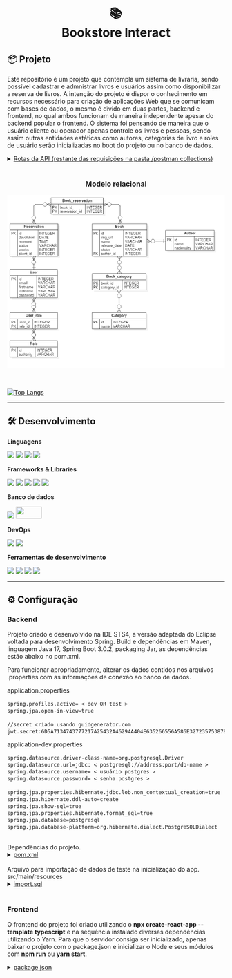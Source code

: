 <h1 align="center">
📚<br>Bookstore Interact
</h1>

## 📦 Projeto

 Este repositório é um projeto que contempla um sistema de livraria, sendo possível cadastrar e admnistrar livros e usuários assim como disponibilizar a reserva de livros. A intenção do projeto é dispor o conhecimento em recursos necessário para criação de aplicações Web que se comunicam com bases de dados, o mesmo é divido em duas partes, backend e frontend, no qual ambos funcionam de maneira independente apesar do backend popular o frontend. O sistema foi pensando de maneira que o usuário cliente ou operador apenas controle os livros e pessoas, sendo assim outras entidades estáticas como autores, categorias de livro e roles de usuário serão inicializadas no boot do projeto ou no banco de dados.

 <details>
    <summary><u>Rotas da API (restante das requisições na pasta /postman collections)</u></summary>

| Verbo HTTP 	|                  CRUD                  	|                         URL                        	|                                   Valor                                   	|
|:----------:	|:--------------------------------------:	|:--------------------------------------------------:	|:-------------------------------------------------------------------------:	|
|     GET    	|              Read all books            	|             localhost:8080/api/v1/books            	|                                    -/-                                    	|
|     GET    	|             Read book by id            	|        localhost:8080/api/v1/books/${valor}        	|                                ID do livro                                	|
|     GET    	|           Read book by status          	|     localhost:8080/api/v1books?booked=${valor}     	|                        0 = disponível 1 = reservado                       	|
|    POST    	|               Create book              	|             localhost:8080/api/v1/books            	| raw/JSON: { name, releaseDate, imgUrl, author { id }, categories { id } } 	|
|     PUT    	|               Update book              	|        localhost:8080/api/v1/books/${valor}        	|                 ID do livro  raw/JSON: { dados de insert }                	|
|    POST    	| Create reservation, update book status 	|         localhost:8080/api/v1/reservations         	|              raw/JSON:  { weeks, cliente { id }, books { id }             	|
|     PUT    	| Update reservation, update book status 	| localhost:8080/api/v1/reservations/return/${valor} 	|                        ID do livro a ser devolvido                        	| 
|	 POST		|			Authenticate user				|		localhost:8080/api/v1/authenticate				|						raw/JSON: { email, password }							|
|	 POST		|			   Create user					|		   localhost:8080/api/v1/register				| 		raw/JSON: { firstname, lastname, email, password, roles { id } }		| 

 </details>

 <br>

 <h3 align="center">Modelo relacional</h3>

<p align="right">
 <img src="model.png" />
</p>

 <br>

[![Top Langs](https://github-readme-stats-crysisprophet1234.vercel.app/api/top-langs/?username=crysisprophet1234&exclude_repo=DSCatalog,springboot3-jpa-demo,springboot3-security6-JWT-demo,cv-poletto,DSViaCEP,github-readme-stats&custom_title=Tecnologias%20utilizadas&langs_count=10&layout=compact)](https://github.com/anuraghazra/github-readme-stats)


---

## 🛠️ Desenvolvimento

**Linguagens**

<p>
<img src="https://img.shields.io/badge/Java-ED8B00?style=for-the-badge&logo=java&logoColor=white" />

<img src="https://img.shields.io/badge/JavaScript-323330?style=for-the-badge&logo=javascript&logoColor=F7DF1E" />

<img src="https://img.shields.io/badge/HTML5-E34F26?style=for-the-badge&logo=html5&logoColor=white" />

<img src="https://img.shields.io/badge/CSS3-1572B6?style=for-the-badge&logo=css3&logoColor=white" />
</p>

**Frameworks & Libraries**

<p>
<img src="https://img.shields.io/badge/Spring-6DB33F?style=for-the-badge&logo=spring&logoColor=white" />

<img src="https://img.shields.io/badge/React-20232A?style=for-the-badge&logo=react&logoColor=61DAFB" />

<img src="https://img.shields.io/badge/Sass-CC6699?style=for-the-badge&logo=sass&logoColor=white" />

<img src="https://img.shields.io/badge/TypeScript-007ACC?style=for-the-badge&logo=typescript&logoColor=white" />

<img src="https://img.shields.io/badge/Bootstrap-563D7C?style=for-the-badge&logo=bootstrap&logoColor=white" />
</p>

**Banco de dados**

<p>
<img src="https://img.shields.io/badge/PostgreSQL-316192?style=for-the-badge&logo=postgresql&logoColor=white" />

<img height="28px" width="60px" src="http://h2database.com/html/images/h2-logo-2.png" />
</p>

**DevOps**

<p>
<img src="https://img.shields.io/badge/Git-E34F26?style=for-the-badge&logo=git&logoColor=white" />

<img src="https://img.shields.io/badge/GitHub-100000?style=for-the-badge&logo=github&logoColor=white" />
</p>

**Ferramentas de desenvolvimento**

<p>
<img src="https://img.shields.io/badge/-Visual%20Studio%20Code-333333?style=for-the-badge&logo=visual-studio-code&logoColor=007ACC" />

<img src="https://img.shields.io/badge/-Eclipse-E34F26?style=for-the-badge&logo=eclipse-ide&logoColor=2C2255" />

<img src="https://img.shields.io/badge/-Postman-323330?style=for-the-badge&logo=postman" />

<img src="https://img.shields.io/badge/-pgAdmin4-404D59?style=for-the-badge&logo=postgresql" />
</p>

---

## ⚙️ Configuração

<h3>Backend</h3>

<p> Projeto criado e desenvolvido na IDE STS4, a versão adaptada do Eclipse voltada para desenvolvimento Spring. Build e dependências em Maven, linguagem Java 17, Spring Boot 3.0.2, packaging Jar, as dependências estão abaixo no pom.xml.
</p>

<p>Para funcionar apropriadamente, alterar os dados contidos nos arquivos .properties com as informações de conexão ao banco de dados.
</p>

application.properties

```
spring.profiles.active= < dev OR test >
spring.jpa.open-in-view=true

//secret criado usando guidgenerator.com
jwt.secret:6D5A7134743777217A25432A46294A404E635266556A586E3272357538782F41

```

application-dev.properties

```
spring.datasource.driver-class-name=org.postgresql.Driver
spring.datasource.url=jdbc: < postgresql://address:port/db-name >
spring.datasource.username= < usuário postgres >
spring.datasource.password= < senha postgres >

spring.jpa.properties.hibernate.jdbc.lob.non_contextual_creation=true
spring.jpa.hibernate.ddl-auto=create
spring.jpa.show-sql=true
spring.jpa.properties.hibernate.format_sql=true
spring.jpa.database=postgresql
spring.jpa.database-platform=org.hibernate.dialect.PostgreSQLDialect

```
<br>
Dependências do projeto.

<details>
    <summary><u>pom.xml</u></summary>

```
<?xml version="1.0" encoding="UTF-8"?>
<project xmlns="http://maven.apache.org/POM/4.0.0" xmlns:xsi="http://www.w3.org/2001/XMLSchema-instance" xsi:schemaLocation="http://maven.apache.org/POM/4.0.0 https://maven.apache.org/xsd/maven-4.0.0.xsd">
	<modelVersion>4.0.0</modelVersion>
	<parent>
		<groupId>org.springframework.boot</groupId>
		<artifactId>spring-boot-starter-parent</artifactId>
		<version>3.0.2</version>
		<relativePath /> <!-- lookup parent from repository -->
	</parent>
	<groupId>com.poletto</groupId>
	<artifactId>bookstore</artifactId>
	<version>0.0.1-SNAPSHOT</version>
	<name>bookstore</name>
	<description>bookstore project-interact</description>
	<properties>
		<java.version>17</java.version>
	</properties>
	<dependencies>
		<dependency>
			<groupId>org.springframework.boot</groupId>
			<artifactId>spring-boot-starter-data-jpa</artifactId>
		</dependency>
		<dependency>
			<groupId>org.springframework.boot</groupId>
			<artifactId>spring-boot-starter-security</artifactId>
		</dependency>
		<dependency>
			<groupId>org.springframework.boot</groupId>
			<artifactId>spring-boot-starter-web</artifactId>
		</dependency>
		<dependency>
			<groupId>com.h2database</groupId>
			<artifactId>h2</artifactId>
			
		</dependency>
		<dependency>
			<groupId>org.postgresql</groupId>
			<artifactId>postgresql</artifactId>
			
		</dependency>
		<dependency>
			<groupId>org.springframework.boot</groupId>
			<artifactId>spring-boot-starter-test</artifactId>
			<scope>test</scope>
		</dependency>
		<dependency>
			<groupId>org.springframework.security</groupId>
			<artifactId>spring-security-test</artifactId>
			<scope>test</scope>
		</dependency>
		<dependency>
			<groupId>io.jsonwebtoken</groupId>
			<artifactId>jjwt-api</artifactId>
			<version>0.11.5</version>
		</dependency>
		<dependency>
			<groupId>io.jsonwebtoken</groupId>
			<artifactId>jjwt-impl</artifactId>
			<version>0.11.5</version>
		</dependency>
		<dependency>
			<groupId>io.jsonwebtoken</groupId>
			<artifactId>jjwt-jackson</artifactId>
			<version>0.11.5</version>
		</dependency>
	</dependencies>
	<build>
		<plugins>
			<plugin>
				<groupId>org.springframework.boot</groupId>
				<artifactId>spring-boot-maven-plugin</artifactId>
			</plugin>
		</plugins>
	</build>
</project>
```

</details>

<br>
Arquivo para importação de dados de teste na inicialização do app. src/main/resources

<details>
    <summary><u>import.sql</u></summary>

```
--usuarios

INSERT INTO tb_user VALUES (default, 'leo@gmail.com', 'Leonardo', 'Poletto Casagrande', '$2a$10$YYdXGIgspPM/gnVuk1S/m.NqKmE3Gg3gkWLk74PRlpnnqELnpyW7O');
INSERT INTO tb_user VALUES (default, 'admin@gmail.com', 'Admin', 'Admin', '$2a$10$eACCYoNOHEqXve8aIWT8Nu3PkMXWBaOxJ9aORUYzfMQCbVBIhZ8tG');
INSERT INTO tb_user VALUES (default, 'john@gmail.com', 'John', 'Doe', '$2a$10$eACCYoNOHEqXve8aIWT8Nu3PkMXWBaOxJ9aORUYzfMQCbVBIhZ8tG');
INSERT INTO tb_user VALUES (default, 'customer@gmail.com', 'Customer', 'Customer', '$2a$10$eACCYoNOHEqXve8aIWT8Nu3PkMXWBaOxJ9aORUYzfMQCbVBIhZ8tG');

INSERT INTO tb_role (authority) VALUES ('ROLE_CUSTOMER');
INSERT INTO tb_role (authority) VALUES ('ROLE_OPERATOR');
INSERT INTO tb_role (authority) VALUES ('ROLE_ADMIN');

INSERT INTO tb_user_role (user_id, role_id) VALUES (1, 1);
INSERT INTO tb_user_role (user_id, role_id) VALUES (1, 2);
INSERT INTO tb_user_role (user_id, role_id) VALUES (1, 3);
INSERT INTO tb_user_role (user_id, role_id) VALUES (2, 1);
INSERT INTO tb_user_role (user_id, role_id) VALUES (2, 2);
INSERT INTO tb_user_role (user_id, role_id) VALUES (2, 3);
INSERT INTO tb_user_role (user_id, role_id) VALUES (3, 1);
INSERT INTO tb_user_role (user_id, role_id) VALUES (3, 2);
INSERT INTO tb_user_role (user_id, role_id) VALUES (4, 1);

--livros

INSERT INTO tb_category VALUES (default, 'thriller');
INSERT INTO tb_category VALUES (default, 'fantasy');
INSERT INTO tb_category VALUES (default, 'romance');
INSERT INTO tb_category VALUES (default, 'engineering');
INSERT INTO tb_category VALUES (default, 'adventure');
INSERT INTO tb_category VALUES (default, 'terror');
INSERT INTO tb_category VALUES (default, 'biography');
INSERT INTO tb_category VALUES (default, 'comedy');
INSERT INTO tb_category VALUES (default, 'children and family');
INSERT INTO tb_category VALUES (default, 'nature');
INSERT INTO tb_category VALUES (default, 'politics');

INSERT INTO tb_author VALUES (default, 'United States', 'Stephen King');
INSERT INTO tb_author VALUES (default, 'United States', 'Robert Cecil Martin');
INSERT INTO tb_author VALUES (default, 'United States', 'H. P. Lovecraft');
INSERT INTO tb_author VALUES (default, 'United Kingdom', 'J. K. Rowling');
INSERT INTO tb_author VALUES (default, 'United States', 'George R. R. Martin');
INSERT INTO tb_author VALUES (default, 'Brazil', 'Ailton Krenak');

INSERT INTO tb_book VALUES (default, 'https://m.media-amazon.com/images/I/61dOYnvCQ2L._SY344_BO1,204,203,200_QL70_ML2_.jpg', 'Outsider', '2018-05-22', 'AVAILABLE', 1);  --'AVAILABLE'
INSERT INTO tb_book VALUES (default, 'https://m.media-amazon.com/images/I/41SH-SvWPxL.jpg', 'Clean Code', '2008-08-01', 'AVAILABLE', 2);
INSERT INTO tb_book VALUES (default, 'https://m.media-amazon.com/images/I/41XGebnVM+L._SY346_.jpg', 'The Colour Out of Space', '1927-09-05', 'AVAILABLE', 3);
INSERT INTO tb_book VALUES (default, 'https://m.media-amazon.com/images/I/5165He67NEL._SY346_.jpg', 'Harry Potter and the Philosophers Stone', '1997-06-26', 'AVAILABLE', 4);
INSERT INTO tb_book VALUES (default, 'https://m.media-amazon.com/images/I/51D+-f5UcDL.jpg', 'A Game of Thrones', '1996-08-01', 'AVAILABLE', 5);
INSERT INTO tb_book VALUES (default, 'https://m.media-amazon.com/images/P/B07RNQB854.01._SCLZZZZZZZ_SX500_.jpg', 'Ideias para Adiar o Fim do Mundo', '2020-07-24', 'AVAILABLE', 6);


INSERT INTO tb_book_category VALUES (1, 1);
INSERT INTO tb_book_category VALUES (1, 6);
INSERT INTO tb_book_category VALUES (2, 4);
INSERT INTO tb_book_category VALUES (3, 6);
INSERT INTO tb_book_category VALUES (4, 2);
INSERT INTO tb_book_category VALUES (4, 5);
INSERT INTO tb_book_category VALUES (5, 2);
INSERT INTO tb_book_category VALUES (5, 5);
INSERT INTO tb_book_category VALUES (5, 11);
INSERT INTO tb_book_category VALUES (6, 10);

--reservas

INSERT INTO tb_reservation (moment, client_id, weeks, devolution, status) VALUES ('2023-02-18T17:38', 4, 2, '2023-03-04', default);
INSERT INTO tb_reservation (moment, client_id, weeks, devolution, status) VALUES ('2023-02-02T09:22', 2, 1, '2023-02-09', default);
INSERT INTO tb_reservation (moment, client_id, weeks, devolution, status) VALUES ('2023-01-25T13:59', 3, 3, '2023-02-15', default);
INSERT INTO tb_reservation (moment, client_id, weeks, devolution, status) VALUES ('2022-12-27T10:05', 2, 2, '2023-01-10', default);
INSERT INTO tb_reservation (moment, client_id, weeks, devolution, status) VALUES ('2023-02-07T15:13', 4, 4, '2023-03-15', default);

INSERT INTO tb_book_reservation (reservation_id, book_id)  VALUES (1, 2);
INSERT INTO tb_book_reservation (reservation_id, book_id)  VALUES (1, 6);
INSERT INTO tb_book_reservation (reservation_id, book_id)  VALUES (2, 1);
INSERT INTO tb_book_reservation (reservation_id, book_id)  VALUES (3, 5);
INSERT INTO tb_book_reservation (reservation_id, book_id)  VALUES (4, 4);
INSERT INTO tb_book_reservation (reservation_id, book_id)  VALUES (5, 3);
```

</details>

<br>

<h3>Frontend</h3>

<p> O frontend do projeto foi criado utilizando o <b>npx create-react-app --template typescript</b> e na sequência instalado diversas dependências utilizando o Yarn. Para que o servidor consiga ser inicializado, apenas baixar o projeto com o package.json e inicializar o Node e seus módulos com <b>npm run</b> ou <b>yarn start</b>.
</p>

<details>
    <summary><u>package.json</u></summary>

```
{
  "name": "bookstore",
  "version": "0.1.0",
  "private": true,
  "dependencies": {
    "@popperjs/core": "^2.11.6",
    "@testing-library/jest-dom": "^5.16.5",
    "@testing-library/react": "^13.4.0",
    "@testing-library/user-event": "^13.5.0",
    "@types/jest": "^27.5.2",
    "@types/jwt-decode": "^3.1.0",
    "@types/node": "^16.18.12",
    "@types/qs": "^6.9.7",
    "@types/react": "^18.0.28",
    "@types/react-dom": "^18.0.11",
    "@types/react-router-dom": "^5.1.7",
    "axios": "^1.3.4",
    "bootstrap": "5.2.0-beta1",
    "jwt-decode": "^3.1.2",
    "node-sass": "7.0.1",
    "qs": "^6.11.0",
    "react": "^18.2.0",
    "react-content-loader": "^6.2.0",
    "react-dom": "^18.2.0",
    "react-hook-form": "^7.43.2",
    "react-router-dom": "^5.2.0",
    "react-scripts": "5.0.1",
    "typescript": "^4.9.5",
    "web-vitals": "^2.1.4"
  },
  "scripts": {
    "start": "react-scripts start",
    "build": "react-scripts build",
    "test": "react-scripts test",
    "eject": "react-scripts eject"
  },
  "eslintConfig": {
    "extends": [
      "react-app",
      "react-app/jest"
    ]
  },
  "browserslist": {
    "production": [
      ">0.2%",
      "not dead",
      "not op_mini all"
    ],
    "development": [
      "last 1 chrome version",
      "last 1 firefox version",
      "last 1 safari version"
    ]
  }
}
```

</details>


